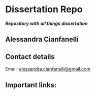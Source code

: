 # Dissertation Repo

***Repository with all things dissertation***

## Alessandra Cianfanelli 

## Contact details
Email: alessandra.cianfanelli@gmail.com

## Important links: 
